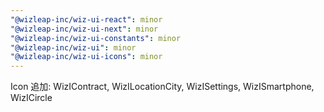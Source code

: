 ```yaml
---
"@wizleap-inc/wiz-ui-react": minor
"@wizleap-inc/wiz-ui-next": minor
"@wizleap-inc/wiz-ui-constants": minor
"@wizleap-inc/wiz-ui": minor
"@wizleap-inc/wiz-ui-icons": minor
---
```


Icon 追加: WizIContract, WizILocationCity, WizISettings, WizISmartphone, WizICircle
